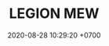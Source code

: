 ---
layout: teamCard3
permalink: /team/:title.html
categories: LA2024JN LIN1 LIN2 LIN3 LIN5 LIN6 LIN9  LIN10 
maincover: /assets/logos/LGN.png
puntosLJMAYO24: 17
date: 2020-08-28 10:29:20 +0700
title: LEGION MEW
route: /liga-naranja
tag: johto042024
color: black
puntosLJ202404: 12
grupo: sur
background: '#F16C38'
cover: /assets/backCard.png
team: LEGION MEW
ID: LGNM
puntos: 16
pj: 9
#PARTIDO 1
j1: RONDA 1
p1: LEGIO MEW 
pp1: POA GIRLS
bg1: rock rock
r1: 3
rr1: 0
pt1: 3
pj1: 1
#PARTIDO 2
j2: RONDA 2
p2: LEGION MEW 
pp2: TEAM AQUA
bg2: rock rock
r2: 
rr2: 
pt2: 0
pj2: 0
#PARTIDO 3
j3: RONDA 3
p3: LEGION MEW
pp3: RISING STARS
bg3: rock
r3: 3
rr3: 0
pt3: 3
pj3: 1
#PARTIDO 4
j4: RONDA 4
bg4: rock 
p4: LEGION MEW
r4: 0
pp4: IL REBORN
rr4: 3
pt4: 0
pj4: 1
#PARTIDO 5
j5: RONDA 5
p5: LEGION MEW
pp5: LOT
bg5: rock 
r5: 3
rr5: 0
pt5: 3
pj5: 1
#PARTIDO 6
j6: RONDA 6
p6: LEGION MEW
pp6: LEGION P&S
bg6: rock 
r6: 0
rr6: 3
pt6: 0
pj6: 1
#PARTIDO 7
j7: RONDA 7
p7:  LEGION MEW
pp7: 7DS
bg7: rock 
r7: 3
rr7: 0
pt7: 3
pj7: 1
#PARTIDO 8
j8: RONDA 8
p8:  LEGION MEW
pp8: EK BLACK
bg8: rock 
r8: 3
rr8: 0
pt8: 3
pj8: 1
#PARTIDO 9
j9: RONDA 9
p9: LEGION MEW
pp9: TSA
bg9: rock
r9: 2
rr9: 1
pt9: 1
pj9: 1
#PARTIDO 10
j10: RONDA 10
p10: LEGION MEW
pp10: STAR-TEC B
bg10: rock 
r10: 0
rr10: 3
pt10: 0
pj10: 1
#PARTIDO 11
j11: RONDA 11
p11: LEGION MEW
pp11: DESCANSO
bg11: rock 
r11: 
rr11: 
pt11: 0
pj11: 0
hora: '21:10'
# pj: 11
# pt1: 1
# pt2: 3
# pt3: 2
# pt4: 3
# pt5: 0
# pt6: 3
# pt7: 0
# pt8: 1
# pt9: 0
# pt10: 1
# pt11: 3
# p1: ZODIAC
# r1: 2
# bg1: rock bg-warning
# rr1: 1
# pp1: DFS DMD
# p2: DFS DMD
# r2: 3
# rr2: 0
# bg2: rock bg-success
# pp2: MBO
# p3: DFS DMD
# r3: 2
# bg3: rock bg-info
# rr3: 1
# pp3: LAST BREATH
# p4:  DFS RUBY
# r4: 0
# bg4: rock bg-success
# rr4: 3
# pp4: DFS DMD
# p5:  no smite
# r5: 3
# bg5: rock bg-danger
# rr5: 0
# pp5: dfs dmd
# p6: jas
# r6: 0
# rr6: 3
# bg6: rock bg-success
# pp6: dfs dmd
# p7:  DFS DMD
# r7: 0
# rr7: 2
# bg7: rock bg-danger
# pp7: SOJ
# p8:  DFS DMD
# r8: 1
# bg8: rock bg-warning
# rr8: 2
# pp8: T. SATISFACTION
# p9:  DFS DMD
# r9: 0
# bg9: rock bg-danger
# rr9: 3
# pp9: S. VANGUARD
# p10:  HGO
# r10: 2
# rr10: 1
# bg10: rock bg-warning
# pp10: DFS DM
# p11: hg regios
# r11: 0
# rr11: 3
# bg11: rock bg-success
# pp11: dfs dmd
##torneos
rango: ACERO
bg: bg-johto 
torneo1: Lj my24
tps1: IN PROGRESS
tb1: card-johto
timg1: /assets/logos/LIGA-JOHTO.png
---